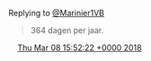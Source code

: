 Replying to [@Marinier1VB](https://twitter.com/Marinier1VB/status/971768774876639237)

> 364 dagen per jaar\.

<img src="../../media/tweet.ico" width="12" /> [Thu Mar 08 15:52:22 +0000 2018](https://twitter.com/DromerDenker/status/971775640428007424)